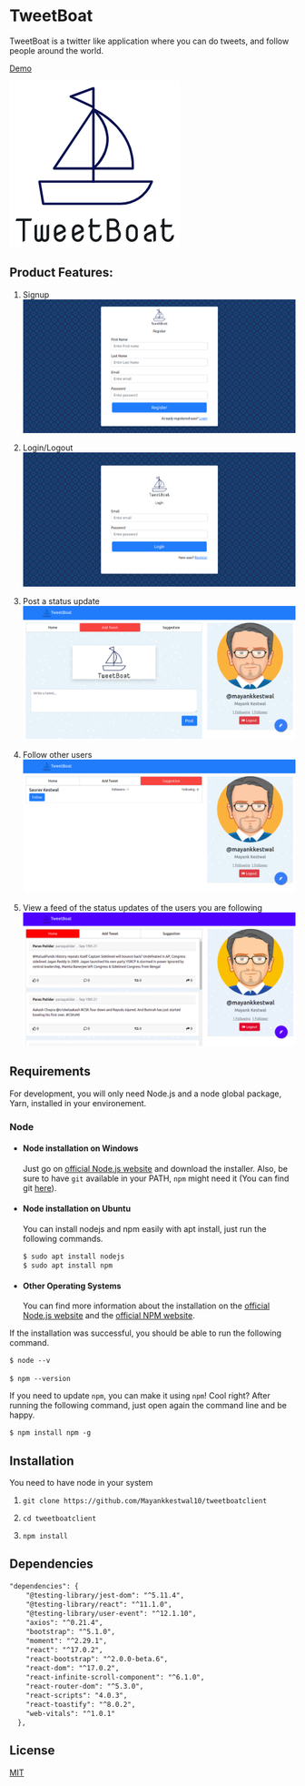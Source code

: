# TweetBoat

TweetBoat is a twitter like application where you can do tweets, and follow people around the world.

[Demo](https://tweetboat.herokuapp.com/)

![](src/assets/images/tweetboat.png)

## Product Features:

1. Signup
![](src/assets/images/register.png)

2. Login/Logout
![](src/assets/images/login.png)

3. Post a status update
![](src/assets/images/tweet.png)

4. Follow other users
![](src/assets/images/follow.png)

5. View a feed of the status updates of the users you are following
![](src/assets/images/feed.png)

## Requirements

For development, you will only need Node.js and a node global package, Yarn, installed in your environement.

### Node
- #### Node installation on Windows

  Just go on [official Node.js website](https://nodejs.org/) and download the installer.
Also, be sure to have `git` available in your PATH, `npm` might need it (You can find git [here](https://git-scm.com/)).

- #### Node installation on Ubuntu

  You can install nodejs and npm easily with apt install, just run the following commands.

      $ sudo apt install nodejs
      $ sudo apt install npm

- #### Other Operating Systems
  You can find more information about the installation on the [official Node.js website](https://nodejs.org/) and the [official NPM website](https://npmjs.org/).

If the installation was successful, you should be able to run the following command.

    $ node --v

    $ npm --version

If you need to update `npm`, you can make it using `npm`! Cool right? After running the following command, just open again the command line and be happy.

    $ npm install npm -g

## Installation

You need to have node in your system

1. ```git clone https://github.com/Mayankkestwal10/tweetboatclient```

2. ```cd tweetboatclient```

3. ```npm install```

## Dependencies
```
"dependencies": {
    "@testing-library/jest-dom": "^5.11.4",
    "@testing-library/react": "^11.1.0",
    "@testing-library/user-event": "^12.1.10",
    "axios": "^0.21.4",
    "bootstrap": "^5.1.0",
    "moment": "^2.29.1",
    "react": "^17.0.2",
    "react-bootstrap": "^2.0.0-beta.6",
    "react-dom": "^17.0.2",
    "react-infinite-scroll-component": "^6.1.0",
    "react-router-dom": "^5.3.0",
    "react-scripts": "4.0.3",
    "react-toastify": "^8.0.2",
    "web-vitals": "^1.0.1"
  },
```


## License
[MIT](https://choosealicense.com/licenses/mit/)
